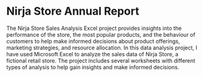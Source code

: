 # Nirja Store Annual Report 

The Nirja Store Sales Analysis Excel project provides insights into the performance of the store, the most popular products, and the behaviour of customers to help make informed decisions about product offerings, marketing strategies, and resource allocation.
In this data analysis project, I have used Microsoft Excel to analyze the sales data of Nirja Store, a fictional retail store. The project includes several worksheets with different types of analysis to help gain insights and make informed decisions.
